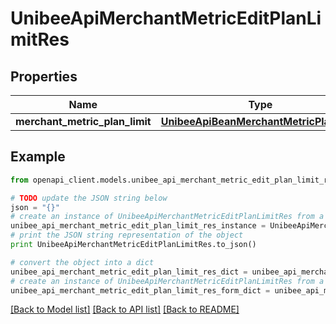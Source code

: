 # UnibeeApiMerchantMetricEditPlanLimitRes


## Properties

Name | Type | Description | Notes
------------ | ------------- | ------------- | -------------
**merchant_metric_plan_limit** | [**UnibeeApiBeanMerchantMetricPlanLimit**](UnibeeApiBeanMerchantMetricPlanLimit.md) |  | [optional] 

## Example

```python
from openapi_client.models.unibee_api_merchant_metric_edit_plan_limit_res import UnibeeApiMerchantMetricEditPlanLimitRes

# TODO update the JSON string below
json = "{}"
# create an instance of UnibeeApiMerchantMetricEditPlanLimitRes from a JSON string
unibee_api_merchant_metric_edit_plan_limit_res_instance = UnibeeApiMerchantMetricEditPlanLimitRes.from_json(json)
# print the JSON string representation of the object
print UnibeeApiMerchantMetricEditPlanLimitRes.to_json()

# convert the object into a dict
unibee_api_merchant_metric_edit_plan_limit_res_dict = unibee_api_merchant_metric_edit_plan_limit_res_instance.to_dict()
# create an instance of UnibeeApiMerchantMetricEditPlanLimitRes from a dict
unibee_api_merchant_metric_edit_plan_limit_res_form_dict = unibee_api_merchant_metric_edit_plan_limit_res.from_dict(unibee_api_merchant_metric_edit_plan_limit_res_dict)
```
[[Back to Model list]](../README.md#documentation-for-models) [[Back to API list]](../README.md#documentation-for-api-endpoints) [[Back to README]](../README.md)


